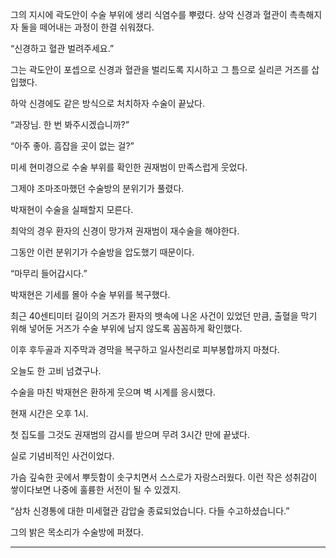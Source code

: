 그의 지시에 곽도안이 수술 부위에 생리 식염수를 뿌렸다. 상악 신경과 혈관이 촉촉해지자 둘을 떼어내는 과정이 한결 쉬워졌다.

“신경하고 혈관 벌려주세요.”

그는 곽도안이 포셉으로 신경과 혈관을 벌리도록 지시하고 그 틈으로 실리콘 거즈를 삽입했다.

하악 신경에도 같은 방식으로 처치하자 수술이 끝났다.

“과장님. 한 번 봐주시겠습니까?”

“아주 좋아. 흠잡을 곳이 없는 걸?”

미세 현미경으로 수술 부위를 확인한 권재범이 만족스럽게 웃었다.

그제야 조마조마했던 수술방의 분위기가 풀렸다.

박재현이 수술을 실패할지 모른다.

최악의 경우 환자의 신경이 망가져 권재범이 재수술을 해야한다.

그동안 이런 분위기가 수술방을 압도했기 때문이다.

“마무리 들어갑시다.”

박재현은 기세를 몰아 수술 부위를 복구했다.

최근 40센티미터 길이의 거즈가 환자의 뱃속에 나온 사건이 있었던 만큼, 출혈을 막기 위해 넣어둔 거즈가 수술 부위에 남지 않도록 꼼꼼하게 확인했다.

이후 후두골과 지주막과 경막을 복구하고 일사천리로 피부봉합까지 마쳤다.

오늘도 한 고비 넘겼구나.

수술을 마친 박재현은 환하게 웃으며 벽 시계를 응시했다.

현재 시간은 오후 1시.

첫 집도를 그것도 권재범의 감시를 받으며 무려 3시간 만에 끝냈다.

실로 기념비적인 사건이었다.

가슴 깊숙한 곳에서 뿌듯함이 솟구치면서 스스로가 자랑스러웠다. 이런 작은 성취감이 쌓이다보면 나중에 훌륭한 서전이 될 수 있겠지.

“삼차 신경통에 대한 미세혈관 감압술 종료되었습니다. 다들 수고하셨습니다.”

그의 밝은 목소리가 수술방에 퍼졌다.

***